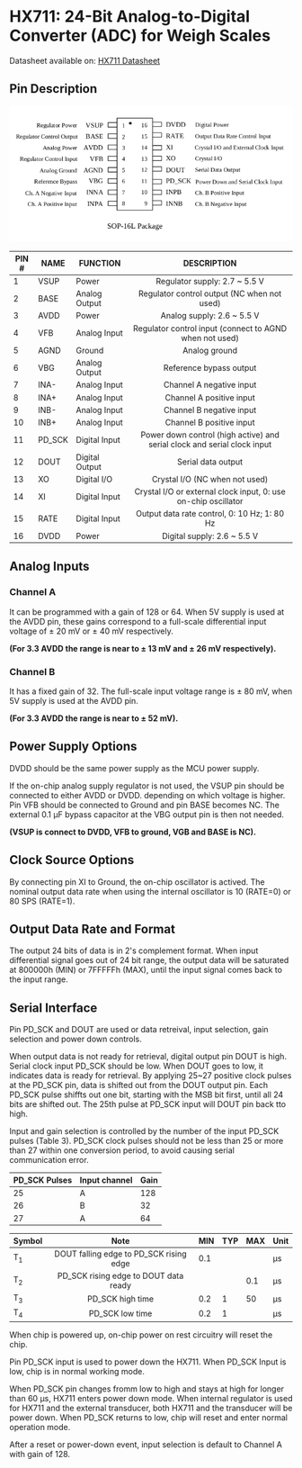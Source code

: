 HX711:
24-Bit Analog-to-Digital Converter (ADC) for Weigh Scales
===
Datasheet available on: [HX711 Datasheet](https://www.mouser.com/datasheet/2/813/hx711_english-1022875.pdf)

Pin Description
---
![Pin Description HX711](Images/pin_description-HX711.png)

| PIN # | NAME   | FUNCTION       |                               DESCRIPTION                                |
| ----- | ------ | -------------- | :----------------------------------------------------------------------: |
| 1     | VSUP   | Power          |                      Regulator supply: 2.7 ~ 5.5 V                       |
| 2     | BASE   | Analog Output  |               Regulator control output (NC when not used)                |
| 3     | AVDD   | Power          |                       Analog supply: 2.6  ~ 5.5 V                        |
| 4     | VFB    | Analog Input   |         Regulator control input (connect to AGND when not used)          |
| 5     | AGND   | Ground         |                              Analog ground                               |
| 6     | VBG    | Analog Output  |                         Reference bypass output                          |
| 7     | INA-   | Analog Input   |                         Channel A negative input                         |
| 8     | INA+   | Analog Input   |                         Channel A positive input                         |
| 9     | INB-   | Analog Input   |                         Channel B negative input                         |
| 10    | INB+   | Analog Input   |                         Channel B positive input                         |
| 11    | PD_SCK | Digital Input  | Power down control (high active) and serial clock and serial clock input |
| 12    | DOUT   | Digital Output |                            Serial data output                            |
| 13    | XO     | Digital I/O    |                      Crystal I/O (NC when not used)                      |
| 14    | XI     | Digital Input  |      Crystal I/O or external clock input, 0: use on-chip oscillator      |
| 15    | RATE   | Digital Input  |               Output data rate control, 0: 10 Hz; 1: 80 Hz               |
| 16    | DVDD   | Power          |                       Digital supply: 2.6 ~ 5.5 V                        |

Analog Inputs
---

### Channel A
It can be programmed with a gain of 128 or 64. When 5V supply is used at the AVDD pin, these gains correspond to a full-scale differential input voltage of &plusmn; 20 mV or &plusmn; 40 mV respectively.

**(For 3.3 AVDD the range is near to &plusmn; 13 mV and &plusmn; 26 mV respectively).**

### Channel B
It has a fixed gain of 32. The full-scale input voltage range is &plusmn; 80 mV, when 5V supply is used at the AVDD pin.

**(For 3.3 AVDD the range is near to &plusmn; 52 mV).**

Power Supply Options
---
DVDD should be the same power supply as the MCU power supply.

If the on-chip analog supply regulator is not used, the VSUP pin should be connected to either AVDD or DVDD. depending on which voltage is higher. Pin VFB should be connected to Ground and pin BASE becomes NC. The external 0.1 &micro;F bypass capacitor at the VBG output pin is then not needed.

**(VSUP is connect to DVDD, VFB to ground, VGB and BASE is NC).**

Clock Source Options
---
By connecting pin XI to Ground, the on-chip oscillator is actived. The nominal output data rate when using the internal oscillator is 10 (RATE=0) or 80 SPS (RATE=1).

Output Data Rate and Format
---
The output 24 bits of data is in 2's complement format. When input differential signal goes out of 24 bit range, the output data will be saturated at 800000h (MIN) or 7FFFFFh (MAX), until the input signal comes back to the input range.

Serial Interface
---
Pin PD_SCK and DOUT are used or data retreival, input selection, gain selection and power down controls.

When output data is not ready for retrieval, digital output pin DOUT is high. Serial clock input PD_SCK should be low. When DOUT goes to low, it indicates data is ready for retrieval. By applying 25~27 positive clock pulses at the PD_SCK pin, data is shifted out from the DOUT output pin. Each PD_SCK pulse shiffts out one bit, starting with the MSB bit first, until all 24 bits are shifted out. The 25th pulse at PD_SCK input will DOUT pin back tto high.

Input and gain selection is controlled by the
number of the input PD_SCK pulses (Table 3).
PD_SCK clock pulses should not be less than 25
or more than 27 within one conversion period, to
avoid causing serial communication error.

| PD_SCK Pulses | Input channel | Gain |
| ------------- | ------------- | ---- |
| 25            | A             | 128  |
| 26            | B             | 32   |
| 27            | A             | 64   |

| Symbol        |                  Note                   | MIN | TYP | MAX | Unit     |
| ------------- | :-------------------------------------: | --- | --- | --- | -------- |
| T<sub>1</sub> | DOUT falling edge to PD_SCK rising edge | 0.1 |     |     | &micro;s |
| T<sub>2</sub> |  PD_SCK rising edge to DOUT data ready  |     |     | 0.1 | &micro;s |
| T<sub>3</sub> |            PD_SCK high time             | 0.2 | 1   | 50  | &micro;s |
| T<sub>4</sub> |             PD_SCK low time             | 0.2 | 1   |     | &micro;s |

When chip is powered up, on-chip power on rest circuitry will reset the chip.

Pin PD_SCK input is used to power down the HX711. When PD_SCK Input is low, chip is in normal working mode.

When PD_SCK pin changes fromm low to high and stays at high for longer than 60 &micro;s, HX711 enters power down mode. When internal regulator is used for HX711 and the external transducer, both HX711 and the transducer will be power down. When PD_SCK returns to low, chip will reset and enter normal operation mode.

After a reset or power-down event, input selection is default to Channel A with gain of 128.
